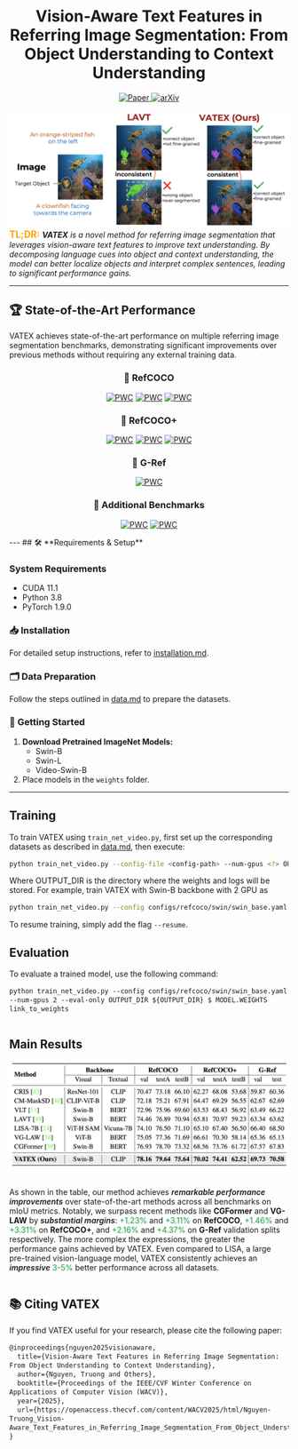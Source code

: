 <div align="center">
<h1>
<b>
Vision-Aware Text Features in Referring Image Segmentation: From Object Understanding to Context Understanding
</b>
</h1>
</div>

<p align="center">
  <a href="https://openaccess.thecvf.com/content/WACV2025/html/Nguyen-Truong_Vision-Aware_Text_Features_in_Referring_Image_Segmentation_From_Object_Understanding_WACV_2025_paper.html">
    <img src="https://img.shields.io/badge/WACV-2025-blue?style=flat-square" alt="Paper">
  </a>
  <a href="https://arxiv.org/abs/2404.08590">
    <img src="https://img.shields.io/badge/arXiv-2404.08590-b31b1b?style=flat-square" alt="arXiv">
  </a>
</p>


<section class="hero teaser">
  <div class="container is-max-desktop">
    <div class="hero-body">
      <img src="./assets/teaser.png" alt="empty"
      <h3 class="subtitle has-text-centered">
        <br>
        <strong style="color: orange;font-size: 1.2em">TL;DR:</strong>
        <i><span style="font-size: 1.0em; font-weight: bold">VATEX</span> is a novel method for referring image segmentation that leverages vision-aware text features to improve text understanding. By decomposing language cues into object and context understanding, the model can better localize objects and interpret complex sentences, leading to significant performance gains.
        </i>
      </h3>
    </div>
  </div>
</section>

---

## 🏆 State-of-the-Art Performance

VATEX achieves state-of-the-art performance on multiple referring image segmentation benchmarks, demonstrating significant improvements over previous methods without requiring any external training data.

<div align="center">

### 🎯 RefCOCO
[![PWC](https://img.shields.io/endpoint.svg?url=https://paperswithcode.com/badge/improving-referring-image-segmentation-using/referring-expression-segmentation-on-refcoco)](https://paperswithcode.com/sota/referring-expression-segmentation-on-refcoco?p=improving-referring-image-segmentation-using)
[![PWC](https://img.shields.io/endpoint.svg?url=https://paperswithcode.com/badge/improving-referring-image-segmentation-using/referring-expression-segmentation-on-refcoco-8)](https://paperswithcode.com/sota/referring-expression-segmentation-on-refcoco-8?p=improving-referring-image-segmentation-using)
[![PWC](https://img.shields.io/endpoint.svg?url=https://paperswithcode.com/badge/improving-referring-image-segmentation-using/referring-expression-segmentation-on-refcoco-9)](https://paperswithcode.com/sota/referring-expression-segmentation-on-refcoco-9?p=improving-referring-image-segmentation-using)

### 🎯 RefCOCO+
[![PWC](https://img.shields.io/endpoint.svg?url=https://paperswithcode.com/badge/improving-referring-image-segmentation-using/referring-expression-segmentation-on-refcoco-3)](https://paperswithcode.com/sota/referring-expression-segmentation-on-refcoco-3?p=improving-referring-image-segmentation-using)
[![PWC](https://img.shields.io/endpoint.svg?url=https://paperswithcode.com/badge/improving-referring-image-segmentation-using/referring-expression-segmentation-on-refcoco-4)](https://paperswithcode.com/sota/referring-expression-segmentation-on-refcoco-4?p=improving-referring-image-segmentation-using)
[![PWC](https://img.shields.io/endpoint.svg?url=https://paperswithcode.com/badge/improving-referring-image-segmentation-using/referring-expression-segmentation-on-refcoco-5)](https://paperswithcode.com/sota/referring-expression-segmentation-on-refcoco-5?p=improving-referring-image-segmentation-using)


### 🎯 G-Ref
[![PWC](https://img.shields.io/endpoint.svg?url=https://paperswithcode.com/badge/improving-referring-image-segmentation-using/referring-expression-segmentation-on-refcocog)](https://paperswithcode.com/sota/referring-expression-segmentation-on-refcocog?p=improving-referring-image-segmentation-using)


### 🎯 Additional Benchmarks
[![PWC](https://img.shields.io/endpoint.svg?url=https://paperswithcode.com/badge/improving-referring-image-segmentation-using/referring-video-object-segmentation-on-refer)](https://paperswithcode.com/sota/referring-video-object-segmentation-on-refer?p=improving-referring-image-segmentation-using)
[![PWC](https://img.shields.io/endpoint.svg?url=https://paperswithcode.com/badge/improving-referring-image-segmentation-using/referring-expression-segmentation-on-davis)](https://paperswithcode.com/sota/referring-expression-segmentation-on-davis?p=improving-referring-image-segmentation-using)

</div>
---
## 🛠️ **Requirements & Setup**

### **System Requirements**
- CUDA 11.1
- Python 3.8 
- PyTorch 1.9.0

### 📥 **Installation**
For detailed setup instructions, refer to [installation.md](docs/installation.md).

### 🗂️ **Data Preparation**
Follow the steps outlined in [data.md](docs/data.md) to prepare the datasets.

### 🚀 **Getting Started**
1. **Download Pretrained ImageNet Models:**
   - Swin-B
   - Swin-L  
   - Video-Swin-B
2. Place models in the `weights` folder.

---
## **Training**

To train VATEX using `train_net_video.py`, first set up the corresponding datasets as described in [data.md](docs/data.md), then execute:

```bash
python train_net_video.py --config-file <config-path> --num-gpus <?> OUTPUT_DIR <?>
```

Where OUTPUT_DIR is the directory where the weights and logs will be stored.
For example, train VATEX with Swin-B backbone with 2 GPU as 
```bash
python train_net_video.py --config configs/refcoco/swin/swin_base.yaml --num-gpus 2 OUTPUT_DIR results/swin_base
```
To resume training, simply add the flag `--resume`.

## Evaluation
To evaluate a trained model, use the following command:
```
python train_net_video.py --config configs/refcoco/swin/swin_base.yaml --num-gpus 2 --eval-only OUTPUT_DIR ${OUTPUT_DIR} $ MODEL.WEIGHTS link_to_weights
```





<section class="section">
  <div class="container is-max-desktop">
    <div class="columns is-centered has-text-centered">
      <div class="column is-four-fifths">
        <h2 class="title is-3">Main Results</h2>
        <div class="content has-text-justified">
          <img src="./assets/table1.png" alt="empty">
          <p>
            <br>
            As shown in the table, our method achieves <span style="font-style: italic; font-weight: 600;">remarkable performance improvements</span> over state-of-the-art methods across all benchmarks on mIoU metrics. Notably, we surpass recent methods like <b>CGFormer</b> and <b>VG-LAW</b> by <span style="font-style: italic; font-weight: 600;">substantial margins</span>: <span style="color: #2ea44f; text-shadow: 1px 1px 3px rgba(46,164,79,0.3);">+1.23%</span> and <span style="color: #2ea44f; text-shadow: 1px 1px 3px rgba(46,164,79,0.3);">+3.11%</span> on <b>RefCOCO</b>, <span style="color: #2ea44f; text-shadow: 1px 1px 3px rgba(46,164,79,0.3);">+1.46%</span> and <span style="color: #2ea44f; text-shadow: 1px 1px 3px rgba(46,164,79,0.3);">+3.31%</span> on <b>RefCOCO+</b>, and <span style="color: #2ea44f; text-shadow: 1px 1px 3px rgba(46,164,79,0.3);">+2.16%</span> and <span style="color: #2ea44f; text-shadow: 1px 1px 3px rgba(46,164,79,0.3);">+4.37%</span> on <b>G-Ref</b> validation splits respectively. The more complex the expressions, the greater the performance gains achieved by VATEX. Even compared to LISA, a large pre-trained vision-language model, VATEX consistently achieves an <span style="font-style: italic; font-weight: 600;">impressive</span> <span style="color: #2ea44f; text-shadow: 1px 1px 3px rgba(46,164,79,0.3);">3-5%</span> better performance across all datasets.
          </p>
        </div>
      </div>
    </div>

  </div>
</section>

## 📚 Citing VATEX
If you find VATEX useful for your research, please cite the following paper:
```
@inproceedings{nguyen2025visionaware,
  title={Vision-Aware Text Features in Referring Image Segmentation: From Object Understanding to Context Understanding},
  author={Nguyen, Truong and Others},
  booktitle={Proceedings of the IEEE/CVF Winter Conference on Applications of Computer Vision (WACV)},
  year={2025},
  url={https://openaccess.thecvf.com/content/WACV2025/html/Nguyen-Truong_Vision-Aware_Text_Features_in_Referring_Image_Segmentation_From_Object_Understanding_WACV_2025_paper.html}
}
```